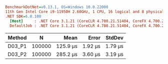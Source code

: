 ``` ini

BenchmarkDotNet=v0.13.1, OS=Windows 10.0.22000
11th Gen Intel Core i9-11950H 2.60GHz, 1 CPU, 16 logical and 8 physical cores
.NET SDK=6.0.100
  [Host]     : .NET Core 3.1.21 (CoreCLR 4.700.21.51404, CoreFX 4.700.21.51508), X64 RyuJIT
  DefaultJob : .NET Core 3.1.21 (CoreCLR 4.700.21.51404, CoreFX 4.700.21.51508), X64 RyuJIT


```
| Method |      N |     Mean |   Error |  StdDev |
|------- |------- |---------:|--------:|--------:|
| D03_P1 | 100000 | 125.9 μs | 1.92 μs | 1.79 μs |
| D03_P2 | 100000 | 285.2 μs | 3.60 μs | 3.19 μs |
